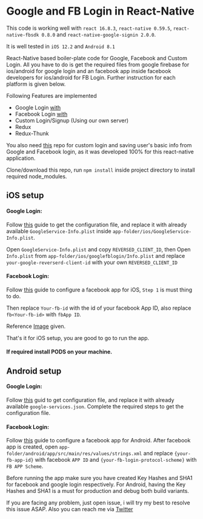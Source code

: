 # Google and FB Login in React-Native

This code is working well with `react 16.8.3`, `react-native 0.59.5`, `react-native-fbsdk 0.8.0` and `react-native-google-signin 2.0.0`.

It is well tested in `iOS 12.2` and `Android 8.1`

React-Native based boiler-plate code for Google, Facebook and Custom Login. All you have to do is get the required files from google firebase for ios/android for google login and an facebook app inside facebook developers for ios/android for FB Login. Further instruction for each platform is given below.

Following Features are implemented

*  Google Login [with ](https://github.com/react-native-community/react-native-google-signin)
* Facebook Login [with](https://github.com/react-native-community/react-native-google-signin)
* Custom Login/Signup (Using our own server)
* Redux
* Redux-Thunk

You also need [this](https://github.com/husnaintahir/nodejs-simple-rest-api) repo for custom login and saving user's basic info from Google and Facebook login, as it was developed 100% for this react-native application.

Clone/download this repo, run `npm install` inside project directory to install required node_modules.

## iOS setup

#### Google Login:


Follow [this](https://github.com/react-native-community/react-native-google-signin/blob/master/docs/get-config-file.md) guide to get the configuration file, and replace it with already available `GoogleService-Info.plist` inside `app-folder/ios/GoogleService-Info.plist`.

Open `GoogleService-Info.plist` and copy `REVERSED_CLIENT_ID`, then Open `Info.plist` from `app-folder/ios/googlefblogin/Info.plist` and replace `your-google-reverserd-client-id` with your own `REVERSED_CLIENT_ID`
    


#### Facebook Login:
Follow [this](https://developers.facebook.com/docs/ios/getting-started/#settings) guide to configure a facebook app for iOS, `Step 1` is must thing to do.

Then replace `Your-fb-id` with the id of your facebook App ID, also replace `fb<Your-fb-id>` with `fbApp ID`.

Reference [Image](https://github.com/husnaintahir/GoogleFBLogin/blob/master/resources/img1.png) given.


That's it for iOS setup, you are good to go to run the app.
 #### If required install PODS on your machine.


##
## Android setup

#### Google Login:
Follow [this](https://github.com/react-native-community/react-native-google-signin/blob/master/docs/get-config-file.md) guid to get configuration file, and replace it with already available `google-services.json`. Complete the required steps to get the configuration file.


#### Facebook Login:
Follow [this](https://developers.facebook.com/docs/android/getting-started/) guide to configure a facebook app for Android. After facebook app is created, open `app-folder/android/app/src/main/res/values/strings.xml` and replace `{your-fb-app-id}` with facebook `APP ID` and `{your-fb-login-protocol-scheme}` with `FB APP Scheme`.

Before running the app make sure you have created Key Hashes and SHA1 for facebook and google login respectively. For Android, having the Key Hashes and SHA1 is  a must for production and debug both build variants.


If you are facing any problem, just open issue, i will try my best to resolve this issue ASAP. Also you can reach me via [Twitter](https://twitter.com/imhusnain1)